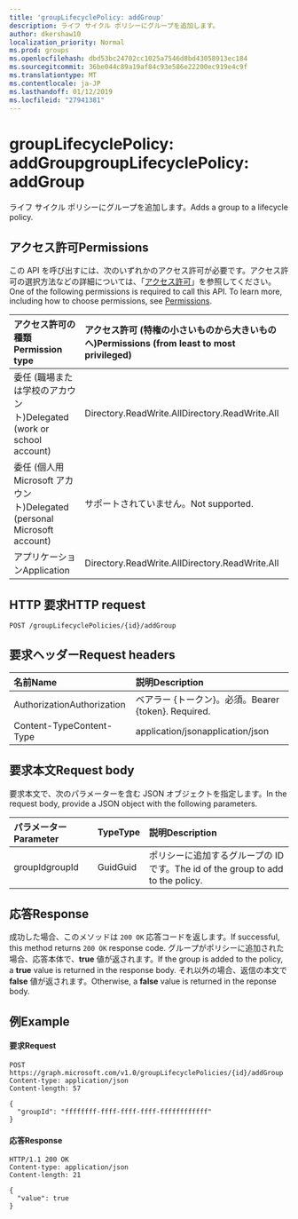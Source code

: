 ```yaml
---
title: 'groupLifecyclePolicy: addGroup'
description: ライフ サイクル ポリシーにグループを追加します。
author: dkershaw10
localization_priority: Normal
ms.prod: groups
ms.openlocfilehash: dbd53bc24702cc1025a7546d8bd43058913ec184
ms.sourcegitcommit: 36be044c89a19af84c93e586e22200ec919e4c9f
ms.translationtype: MT
ms.contentlocale: ja-JP
ms.lasthandoff: 01/12/2019
ms.locfileid: "27941381"
---
```

# <a name="grouplifecyclepolicy-addgroup"></a><span data-ttu-id="60490-103">groupLifecyclePolicy: addGroup</span><span class="sxs-lookup"><span data-stu-id="60490-103">groupLifecyclePolicy: addGroup</span></span>

<span data-ttu-id="60490-104">ライフ サイクル ポリシーにグループを追加します。</span><span class="sxs-lookup"><span data-stu-id="60490-104">Adds a group to a lifecycle policy.</span></span>

## <a name="permissions"></a><span data-ttu-id="60490-105">アクセス許可</span><span class="sxs-lookup"><span data-stu-id="60490-105">Permissions</span></span>

<span data-ttu-id="60490-p101">この API を呼び出すには、次のいずれかのアクセス許可が必要です。アクセス許可の選択方法などの詳細については、「[アクセス許可](/graph/permissions-reference)」を参照してください。</span><span class="sxs-lookup"><span data-stu-id="60490-p101">One of the following permissions is required to call this API. To learn more, including how to choose permissions, see [Permissions](/graph/permissions-reference).</span></span>


|<span data-ttu-id="60490-108">アクセス許可の種類</span><span class="sxs-lookup"><span data-stu-id="60490-108">Permission type</span></span>      | <span data-ttu-id="60490-109">アクセス許可 (特権の小さいものから大きいものへ)</span><span class="sxs-lookup"><span data-stu-id="60490-109">Permissions (from least to most privileged)</span></span>              |
|:--------------------|:---------------------------------------------------------|
|<span data-ttu-id="60490-110">委任 (職場または学校のアカウント)</span><span class="sxs-lookup"><span data-stu-id="60490-110">Delegated (work or school account)</span></span> | <span data-ttu-id="60490-111">Directory.ReadWrite.All</span><span class="sxs-lookup"><span data-stu-id="60490-111">Directory.ReadWrite.All</span></span>    |
|<span data-ttu-id="60490-112">委任 (個人用 Microsoft アカウント)</span><span class="sxs-lookup"><span data-stu-id="60490-112">Delegated (personal Microsoft account)</span></span> | <span data-ttu-id="60490-113">サポートされていません。</span><span class="sxs-lookup"><span data-stu-id="60490-113">Not supported.</span></span>    |
|<span data-ttu-id="60490-114">アプリケーション</span><span class="sxs-lookup"><span data-stu-id="60490-114">Application</span></span> | <span data-ttu-id="60490-115">Directory.ReadWrite.All</span><span class="sxs-lookup"><span data-stu-id="60490-115">Directory.ReadWrite.All</span></span> |

## <a name="http-request"></a><span data-ttu-id="60490-116">HTTP 要求</span><span class="sxs-lookup"><span data-stu-id="60490-116">HTTP request</span></span>
<!-- { "blockType": "ignored" } -->
```http
POST /groupLifecyclePolicies/{id}/addGroup
```

## <a name="request-headers"></a><span data-ttu-id="60490-117">要求ヘッダー</span><span class="sxs-lookup"><span data-stu-id="60490-117">Request headers</span></span>

| <span data-ttu-id="60490-118">名前</span><span class="sxs-lookup"><span data-stu-id="60490-118">Name</span></span> | <span data-ttu-id="60490-119">説明</span><span class="sxs-lookup"><span data-stu-id="60490-119">Description</span></span> |
|:---------------|:----------|
| <span data-ttu-id="60490-120">Authorization</span><span class="sxs-lookup"><span data-stu-id="60490-120">Authorization</span></span> | <span data-ttu-id="60490-p102">ベアラー {トークン}。必須。</span><span class="sxs-lookup"><span data-stu-id="60490-p102">Bearer {token}. Required.</span></span> |
| <span data-ttu-id="60490-123">Content-Type</span><span class="sxs-lookup"><span data-stu-id="60490-123">Content-Type</span></span>  | <span data-ttu-id="60490-124">application/json</span><span class="sxs-lookup"><span data-stu-id="60490-124">application/json</span></span> |

## <a name="request-body"></a><span data-ttu-id="60490-125">要求本文</span><span class="sxs-lookup"><span data-stu-id="60490-125">Request body</span></span>
<span data-ttu-id="60490-126">要求本文で、次のパラメーターを含む JSON オブジェクトを指定します。</span><span class="sxs-lookup"><span data-stu-id="60490-126">In the request body, provide a JSON object with the following parameters.</span></span>

| <span data-ttu-id="60490-127">パラメーター</span><span class="sxs-lookup"><span data-stu-id="60490-127">Parameter</span></span> | <span data-ttu-id="60490-128">Type</span><span class="sxs-lookup"><span data-stu-id="60490-128">Type</span></span> | <span data-ttu-id="60490-129">説明</span><span class="sxs-lookup"><span data-stu-id="60490-129">Description</span></span> |
|:---------------|:--------|:----------|
|<span data-ttu-id="60490-130">groupId</span><span class="sxs-lookup"><span data-stu-id="60490-130">groupId</span></span>|<span data-ttu-id="60490-131">Guid</span><span class="sxs-lookup"><span data-stu-id="60490-131">Guid</span></span>| <span data-ttu-id="60490-132">ポリシーに追加するグループの ID です。</span><span class="sxs-lookup"><span data-stu-id="60490-132">The id of the group to add to the policy.</span></span> |

## <a name="response"></a><span data-ttu-id="60490-133">応答</span><span class="sxs-lookup"><span data-stu-id="60490-133">Response</span></span>

<span data-ttu-id="60490-134">成功した場合、このメソッドは `200 OK` 応答コードを返します。</span><span class="sxs-lookup"><span data-stu-id="60490-134">If successful, this method returns `200 OK` response code.</span></span> <span data-ttu-id="60490-135">グループがポリシーに追加された場合、応答本体で、**true** 値が返されます。</span><span class="sxs-lookup"><span data-stu-id="60490-135">If the group is added to the policy, a **true** value is returned in the response body.</span></span> <span data-ttu-id="60490-136">それ以外の場合、返信の本文で **false** 値が返されます。</span><span class="sxs-lookup"><span data-stu-id="60490-136">Otherwise, a **false** value is returned in the reponse body.</span></span>

## <a name="example"></a><span data-ttu-id="60490-137">例</span><span class="sxs-lookup"><span data-stu-id="60490-137">Example</span></span>

#### <a name="request"></a><span data-ttu-id="60490-138">要求</span><span class="sxs-lookup"><span data-stu-id="60490-138">Request</span></span>

<!-- {
  "blockType": "ignored",
  "name": "grouplifecyclepolicy_addgroup"
} -->
```http
POST https://graph.microsoft.com/v1.0/groupLifecyclePolicies/{id}/addGroup
Content-type: application/json
Content-length: 57

{
  "groupId": "ffffffff-ffff-ffff-ffff-ffffffffffff"
}
```

#### <a name="response"></a><span data-ttu-id="60490-139">応答</span><span class="sxs-lookup"><span data-stu-id="60490-139">Response</span></span>
<!-- { "blockType": "ignored" } -->

```http
HTTP/1.1 200 OK
Content-type: application/json
Content-length: 21

{
  "value": true
}
```

<!-- uuid: 8fcb5dbc-d5aa-4681-8e31-b001d5168d79
2015-10-25 14:57:30 UTC -->
<!-- {
  "type": "#page.annotation",
  "description": "groupLifecyclePolicy: addgroup",
  "keywords": "",
  "section": "documentation",
  "tocPath": ""
}-->

